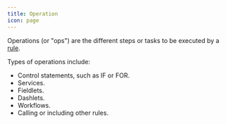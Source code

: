 ```yaml
---
title: Operation
icon: page
---
```


Operations (or "ops") are the different steps or tasks to be executed by
a [rule](concepts/rule).

Types of operations include:

- Control statements, such as IF or FOR.
- Services.
- Fieldlets.
- Dashlets.
- Workflows.
- Calling or including other rules.
